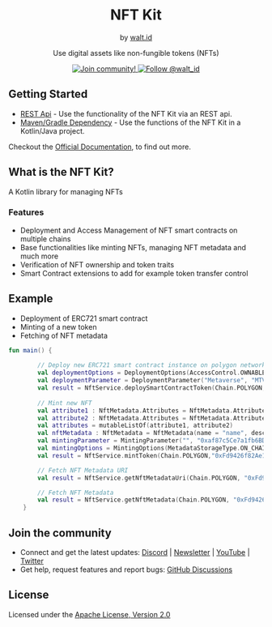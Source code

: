 <div align="center">
 <h1>NFT Kit</h1>
 <span>by </span><a href="https://walt.id">walt.id</a>
 <p>Use digital assets like non-fungible tokens (NFTs)<p>

<a href="https://walt.id/community">
<img src="https://img.shields.io/badge/Join-The Community-blue.svg?style=flat" alt="Join community!" />
</a>
<a href="https://twitter.com/intent/follow?screen_name=walt_id">
<img src="https://img.shields.io/twitter/follow/walt_id.svg?label=Follow%20@walt_id" alt="Follow @walt_id" />
</a>

</div>

## Getting Started

- [REST Api](https://docs.walt.id/v/nft-kit/getting-started/rest-apis) - Use the functionality of the NFT Kit via an REST api.
- [Maven/Gradle Dependency](https://docs.walt.id/v/nft-kit/getting-started/dependency-jvm) - Use the functions of the NFT Kit in a Kotlin/Java project.

Checkout the [Official Documentation](https://docs.walt.id/v/nft-kit/nft-kit/readme), to find out more.

## What is the NFT Kit?
A Kotlin library for managing NFTs 

### Features
- Deployment and Access Management of NFT smart contracts on multiple chains
- Base functionalities like minting NFTs, managing NFT metadata and much more
- Verification of NFT ownership and token traits
- Smart Contract extensions to add for example token transfer control


## Example
- Deployment of ERC721 smart contract
- Minting of a new token
- Fetching of NFT metadata

```kotlin
fun main() {
    
        // Deploy new ERC721 smart contract instance on polygon network
        val deploymentOptions = DeploymentOptions(AccessControl.OWNABLE, TokenStandard.ERC721)
        val deploymentParameter = DeploymentParameter("Metaverse", "MTV",DeploymentParameter.Options(true, true))
        val result = NftService.deploySmartContractToken(Chain.POLYGON, deploymentParameter, deploymentOptions)
    
        // Mint new NFT
        val attribute1 : NftMetadata.Attributes = NftMetadata.Attributes(trait_type = "trait_type1", value = "value1")
        val attribute2 : NftMetadata.Attributes = NftMetadata.Attributes(trait_type = "trait_type2", value = "value2")
        val attributes = mutableListOf(attribute1, attribute2)
        val nftMetadata : NftMetadata = NftMetadata(name = "name", description = "description", image = "", attributes = attributes)
        val mintingParameter = MintingParameter("", "0xaf87c5Ce7a1fb6BD5aaDB6dd9C0b8EF51EF1BC31",nftMetadata)
        val mintingOptions = MintingOptions(MetadataStorageType.ON_CHAIN)
        val result = NftService.mintToken(Chain.POLYGON,"0xFd9426f82Ae1edBC6b5eC2B0Ea5416D34Ca6E9b6", mintingParameter, mintingOptions)       

        // Fetch NFT Metadata URI 
        val result = NftService.getNftMetadataUri(Chain.POLYGON, "0xFd9426f82Ae1edBC6b5eC2B0Ea5416D34Ca6E9b6", BigInteger.valueOf(26))

        // Fetch NFT Metadata
        val result = NftService.getNftMetadata(Chain.POLYGON, "0xFd9426f82Ae1edBC6b5eC2B0Ea5416D34Ca6E9b6", BigInteger.valueOf(26))
    }
```

## Join the community

* Connect and get the latest updates: [Discord](https://discord.gg/AW8AgqJthZ) | [Newsletter](https://walt.id/newsletter) | [YouTube](https://www.youtube.com/channel/UCXfOzrv3PIvmur_CmwwmdLA) | [Twitter](https://mobile.twitter.com/walt_id)
* Get help, request features and report bugs: [GitHub Discussions](https://github.com/walt-id/.github/discussions)

## License

Licensed under the [Apache License, Version 2.0](https://github.com/walt-id/waltid-nftkit/blob/main/LICENSE)

